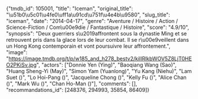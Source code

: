 {"tmdb_id": 105001, "title": "Iceman", "original_title": "\u51b0\u5c01\u4fe0\uff1a\u91cd\u751f\u4e4b\u9580", "slug_title": "iceman", "date": "2014-04-17", "genre": "Aventure / Histoire / Action / Science-Fiction / Com\u00e9die / Fantastique / Histoire", "score": "4.9/10", "synopsis": "Deux guerriers s\u2019affrontent sous la dynastie Ming et se retrouvent pris dans la glace lors de leur combat. Il se r\u00e9veillent dans un Hong Kong contemporain et vont poursuivre leur affrontement.", "image": "https://image.tmdb.org/t/p/w185_and_h278_bestv2/kilIRlkbWOV5Z8LjT0HEO2PKiSv.jpg", "actors": ["Donnie Yen (Ying)", "Baoqiang Wang (Sao)", "Huang Sheng-Yi (May)", "Simon Yam (Yuanlong)", "Yu Kang (Niehu)", "Lam Suet ()", "Lo Hoi-Pang ()", "Jacqueline Chong ()", "Kelly Fu ()", "Alice Chan ()", "Mark Wu ()", "Chan Ho-Man ()"], "comments": [], "recommandations_id": [248376, 294993, 35854, 86409]}
